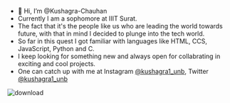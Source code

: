- 👋 Hi, I’m @Kushagra-Chauhan
- Currently I am a sophomore at IIIT Surat.
- The fact that it's the people like us who are leading the world towards future, with that in mind I decided to plunge into the tech world. 
- So far in this quest I got familiar with languages like HTML, CCS, JavaScript, Python and C.
- I keep looking for something new and always open for collabrating in exciting and cool projects.
- One can catch up with me at Instagram [@kushagra1_unb](https://www.instagram.com/kushagra1_unb/), Twitter [@kushagra1_unb](https://twitter.com/kushagra1_unb)

![download](https://user-images.githubusercontent.com/82096939/136747363-b2c3fd4b-14fc-4b9b-82d3-27a7834ca81d.gif)
<!---
Kushagra-Chauhan/Kushagra-Chauhan is a ✨ special ✨ repository because its `README.md` (this file) appears on your GitHub profile.
You can click the Preview link to take a look at your changes.
--->

